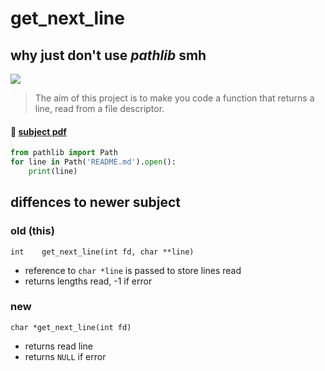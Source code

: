 # get_next_line

## why just don't use _pathlib_ smh

![](https://badge42.vercel.app/api/v2/cl1pqrsvk005409ml9e9fk7av/project/2172194)

>  The aim of this project is to make you code a function that returns a line,
read from a file descriptor.

#### 📄 [subject pdf](https://cdn.intra.42.fr/pdf/pdf/35908/en.subject.pdf)

```python
from pathlib import Path
for line in Path('README.md').open():
    print(line)
```

## diffences to newer subject

### old (this)

`int	get_next_line(int fd, char **line)`

- reference to `char *line` is passed to store lines read
- returns lengths read, -1 if error

### new

`char *get_next_line(int fd)`

- returns read line
- returns `NULL` if error
